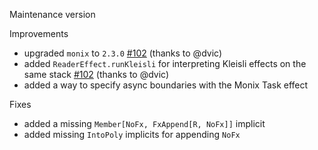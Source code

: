 Maintenance version

Improvements

 * upgraded `monix` to `2.3.0` [#102](http://github.com/atnos-org/eff/issues/102) (thanks to @dvic)
 * added `ReaderEffect.runKleisli` for interpreting Kleisli effects on the same stack [#102](http://github.com/atnos-org/eff/issues/102) (thanks to @dvic)
 * added a way to specify async boundaries with the Monix Task effect

Fixes

 * added a missing `Member[NoFx, FxAppend[R, NoFx]]` implicit
 * added missing `IntoPoly` implicits for appending `NoFx`


